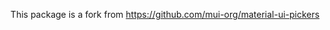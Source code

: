 <p align="center">
  This package is a fork from <a href="https://github.com/mui-org/material-ui-pickers" rel="noopener" target="_blank">https://github.com/mui-org/material-ui-pickers</a></p>
</p>
